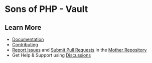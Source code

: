 Sons of PHP - Vault
===================

## Learn More

* [Documentation][docs]
* [Contributing][contributing]
* [Report Issues][issues] and [Submit Pull Requests][pull-requests] in the [Mother Repository][mother-repo]
* Get Help & Support using [Discussions][discussions]

[discussions]: https://github.com/orgs/SonsOfPHP/discussions
[mother-repo]: https://github.com/SonsOfPHP/sonsofphp
[contributing]: https://docs.sonsofphp.com/contributing/
[docs]: https://docs.sonsofphp.com/components/vault/
[issues]: https://github.com/SonsOfPHP/sonsofphp/issues?q=is%3Aopen+is%3Aissue+label%3AVault
[pull-requests]: https://github.com/SonsOfPHP/sonsofphp/pulls?q=is%3Aopen+is%3Apr+label%3AVault
